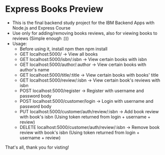 # Express Books Preview  
- This is the final backend study project for the IBM Backend Apps with Node.js and Express Course  
- Use only for adding/removing books reviews, also for viewing books to reviews (Simple enough :)))
- Usage:
  - Before using it, install npm then npm install
  - GET localhost:5000/ -> View all books  
  - GET localhost:5000/isbn/:isbn -> View certain books with isbn  
  - GET localhost:5000/author/:author -> View certain books with author's name  
  - GET localhost:5000/title/:title -> View certain books with books' title  
  - GET localhost:5000/review/:isbn -> View certain book's reviews with isbn  
  - POST localhost:5000/register -> Register with username and password body  
  - POST localhost:5000/customer/login -> Login with username and password body  
  - PUT localhost:5000/customer/auth/review/:isbn -> Add book review with book's isbn (Using token returned from login + username + review)  
  - DELETE localhost:5000/customer/auth/review/:isbn -> Remove book review with book's isbn (Using token returned from login + username + review)
 
That's all, thank you for visting!
